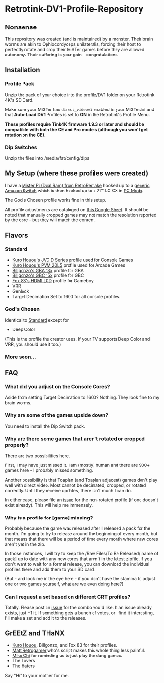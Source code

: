 # Retrotink-DV1-Profile-Repository

## Nonsense
This repository was created (and is maintained) by a monster. Their brain worms are akin to Ophiocordyceps unilateralis, forcing their host to perfectly rotate and crop their MiSTer games before they are allowed autonomy. Their suffering is your gain - congratulations.

## Installation
### Profile Pack
Unzip the pack of your choice into the profile/DV1 folder on your Retrotink 4K's SD Card.

Make sure your MiSTer has `direct_video=1` enabled in your MiSTer.ini and that **Auto-Load DV1** Profiles is set to **ON** in the Retrotink's Profile Menu.

**These profiles require Tink4K firmware 1.9.3 or later and should be compatible with both the CE and Pro models (although you won't get rotation on the CE).**

### Dip Switches
Unzip the files into /media/fat/config/dips

## My Setup (where these profiles were created)
I have a [Mister Pi (Dual Ram) from RetroRemake](https://retroremake.co/products/misterpi-preorder) hooked up to a [generic Amazon Switch](https://www.amazon.com/dp/B0CC4LGH2C) which is then hooked up to a 77" LG CX in [PC Mode](https://www.reddit.com/r/OLED/comments/j38q67/comment/g7d44aq/).

The God's Chosen profile works fine in this setup.

All profile adjustments are cataloged on [this Google Sheet](https://docs.google.com/spreadsheets/d/14QZWZwbQN1FVbOtnZs4nFk9UAn8rdIzWKm78_JN6css/edit?usp=sharing). It should be noted that manually cropped games may not match the resolution reported by the core - but they will match the content.

## Flavors
### Standard
- [Kuro Houou's JVC D Series](https://drive.google.com/drive/folders/1zxQqn36P6QPx3mu83SuNplTbbwID1YA2) profile used for Console Games
- [Kuro Houou's PVM 20L5](https://drive.google.com/drive/folders/1zxQqn36P6QPx3mu83SuNplTbbwID1YA2) profile used for Arcade Games
- [Billgonzo's GBA 13x](https://drive.google.com/file/d/1ufSYAiScmM7nV4Y4fwtUBcxVMxxL-RrZ/view?usp=drive_link) profile for GBA
- [Billgonzo's GBC 15x](https://drive.google.com/file/d/1ufSYAiScmM7nV4Y4fwtUBcxVMxxL-RrZ/view?usp=drive_link) profile for GBC
- [Fox 83's HDMI LCD](https://discord.com/channels/930567895069642762/1284516597523812364/1381670548861485106) profile for Gameboy
- VRR
- Genlock
- Target Decimation Set to 1600 for all console profiles.

### God's Chosen
Identical to [Standard](#Standard) except for
- Deep Color

(This is the profile the creator uses. If your TV supports Deep Color and VRR, you should use it too.)

### More soon...

## FAQ

### What did you adjust on the Console Cores?
Aside from setting Target Decimation to 1600? Nothing. They look fine to my brain worms.

### Why are some of the games upside down?
You need to install the Dip Switch pack.

### Why are there some games that aren't rotated or cropped properly?
There are two possibilities here.

First, I may have just missed it. I am (mostly) human and there are 900+ games here - I probably missed something.

Another possibility is that Toaplan (and Toaplan adjacent) games don't play well with direct video. Most cannot be decimated, cropped, or rotated correctly. Until they receive updates, there isn't much I can do.

In either case, please file an [issue](https://github.com/TheJesusFish/Retrotink-DV1-Profile-Repository/issues) for the non-rotated profile (if one doesn't exist already). This will help me immensely.

### Why is a profile for [game] missing?
Probably because the game was released after I released a pack for the month. I'm going to try to release around the beginning of every month, but that means that there will be a period of time every month where new cores aren't yet in the zip.

In those instances, I will try to keep the /Raw Files/To Be Released/[name of pack] up to date with any new cores that aren't in the latest zipfile. If you don't want to wait for a formal release, you can download the individual profiles there and add them to your SD card.

(But - and look me in the eye here - if you don't have the stamina to adjust one or two games yourself, what are we even doing here?)

### Can I request a set based on different CRT profiles?
Totally. Please post an [issue](https://github.com/TheJesusFish/Retrotink-DV1-Profile-Repository/issues) for the combo you'd like. If an issue already exists, just +1 it. If something gets a bunch of votes, or I find it interesting, I'll make a set and add it to the releases.

## GrEEtZ and THaNX
- [Kuro Houou](https://x.com/kurohouou), Billgonzo, and Fox 83 for their profiles.
- [Matt Retrogamer](https://github.com/Matt-Retrogamer/mister-rt4k-dv1-profiles-generator) who's script makes this whole thing less painful.
- [Mike Chi](https://x.com/retrotink2) for reminding us to just play the dang games.
- The Lovers
- The Haters

Say "Hi" to your mother for me.

